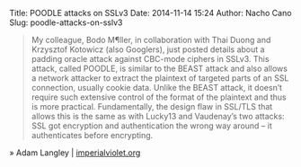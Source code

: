 Title: POODLE attacks on SSLv3
Date: 2014-11-14 15:24
Author: Nacho Cano
Slug: poodle-attacks-on-sslv3

> My colleague, Bodo M¶ller, in collaboration with Thai Duong and
> Krzysztof Kotowicz (also Googlers), just posted details about a
> padding oracle attack against CBC-mode ciphers in SSLv3. This attack,
> called POODLE, is similar to the BEAST attack and also allows a
> network attacker to extract the plaintext of targeted parts of an SSL
> connection, usually cookie data. Unlike the BEAST attack, it doesn’t
> require such extensive control of the format of the plaintext and thus
> is more practical. Fundamentally, the design flaw in SSL/TLS that
> allows this is the same as with Lucky13 and Vaudenay’s two attacks:
> SSL got encryption and authentication the wrong way around – it
> authenticates before encrypting.

» Adam Langley | [imperialviolet.org][]

  [imperialviolet.org]: https://www.imperialviolet.org/2014/10/14/poodle.html
    "POODLE attacks on SSLv3"
